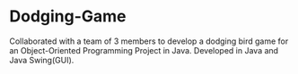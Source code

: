 # Dodging-Game
Collaborated with a team of 3 members to develop a dodging bird game for an Object-Oriented Programming Project in Java.
Developed in Java and Java Swing(GUI).
